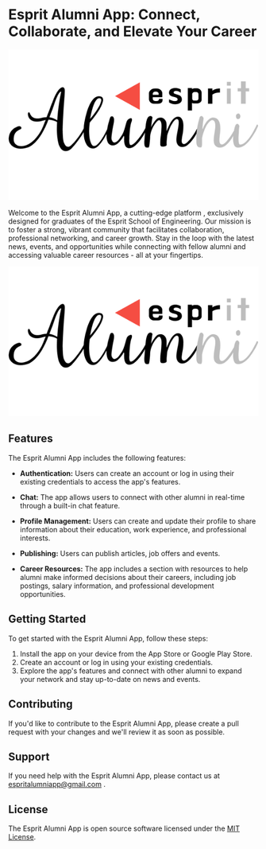 # Esprit Alumni App: Connect, Collaborate, and Elevate Your Career

<p align="center">

 <img src="logo.png">
</p>

Welcome to the Esprit Alumni App, a cutting-edge platform , exclusively designed for graduates of the Esprit School of Engineering. Our mission is to foster a strong, vibrant community that facilitates collaboration, professional networking, and career growth. Stay in the loop with the latest news, events, and opportunities while connecting with fellow alumni and accessing valuable career resources - all at your fingertips.

<img src="logo.png">


## Features

The Esprit Alumni App includes the following features:

- **Authentication:** Users can create an account or log in using their existing credentials to access the app's features.

- **Chat:** The app allows users to connect with other alumni in real-time through a built-in chat feature.

- **Profile Management:** Users can create and update their profile to share information about their education, work experience, and professional interests.

- **Publishing:** Users can publish articles, job offers and events.

- **Career Resources:** The app includes a section with resources to help alumni make informed decisions about their careers, including job postings, salary information, and professional development opportunities.

## Getting Started

To get started with the Esprit Alumni App, follow these steps:

1. Install the app on your device from the App Store or Google Play Store.
2. Create an account or log in using your existing credentials.
3. Explore the app's features and connect with other alumni to expand your network and stay up-to-date on news and events.

## Contributing

If you'd like to contribute to the Esprit Alumni App, please create a pull request with your changes and we'll review it as soon as possible.

## Support

If you need help with the Esprit Alumni App, please contact us at espritalumniapp@gmail.com .

## License

The Esprit Alumni App is open source software licensed under the [MIT License](LICENSE).

